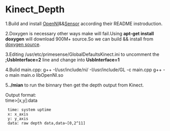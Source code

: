 # Kinect_Depth
1.Build and install [OpenNI](https://github.com/OpenNI/OpenNI)&&[Sensor](https://github.com/ruedigerH2/SensorKinect) according their README instroduction.   

2.Doxygen is necessary other ways make will fail.Using **apt-get install doxygen** will download 900M+ source.So we can build && install from [doxygen source](https://github.com/doxygen/doxygen).    

3.Editing /usr/etc/primesense/GlobalDefaultsKinect.ini to uncomment the **;UsbInterface=2** line and change into **UsbInterface=1**   

4.Bulid main.cpp:
  g++ -I/usr/include/ni/ -I/usr/include/GL -c main.cpp
  g++ -o main main.o libOpenNI.so   
  
5.**./mian** to run the binnary then get the depth output from Kinect. 
     
Output format:     
     time>[x,y]:data
     
     
     time: system uptime
     x: x_axis
     y: y_axis
     data: raw depth data,data~[0,2^11]  


